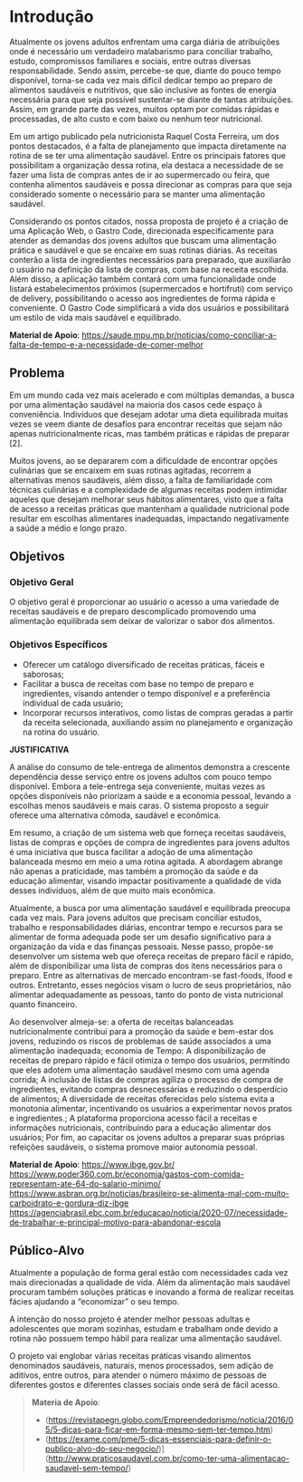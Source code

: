 # Introdução

Atualmente os jovens adultos enfrentam uma carga diária de atribuições onde é necessário um verdadeiro malabarismo para conciliar trabalho, estudo, compromissos familiares e sociais, entre outras diversas responsabilidade. Sendo assim, percebe-se que, diante do pouco tempo disponível, torna-se cada vez mais difícil dedicar tempo ao preparo de alimentos saudáveis e nutritivos, que são inclusive as fontes de energia necessária para que seja possível sustentar-se diante de tantas atribuições. Assim, em grande parte das vezes, muitos optam por comidas rápidas e processadas, de alto custo e com baixo ou nenhum teor nutricional.

Em um artigo publicado pela nutricionista Raquel Costa Ferreira, um dos pontos destacados, é a falta de planejamento que impacta diretamente na rotina de se ter uma alimentação saudável. Entre os principais fatores que possibilitam a organização dessa rotina, ela destaca a necessidade de se fazer uma lista de compras antes de ir ao supermercado ou feira, que contenha alimentos saudáveis e possa direcionar as compras para que seja considerado somente o necessário para se manter uma alimentação saudável.

Considerando os pontos citados, nossa proposta de projeto é a criação de uma Aplicação Web, o Gastro Code, direcionada especificamente para atender as demandas dos jovens adultos que buscam uma alimentação prática e saudável e que se encaixe em suas rotinas diárias. As receitas conterão a lista de ingredientes necessários para preparado, que auxiliarão o usuário na definição da lista de compras, com base na receita escolhida. Além disso, a aplicação também contará com uma funcionalidade onde listará estabelecimentos próximos (supermercados e hortifruti) com serviço de delivery, possibilitando o acesso aos ingredientes de forma rápida e conveniente. O Gastro Code simplificará a vida dos usuários e possibilitará um estilo de vida mais saudável e equilibrado. 


**Material de Apoio**:
https://saude.mpu.mp.br/noticias/como-conciliar-a-falta-de-tempo-e-a-necessidade-de-comer-melhor


## Problema

Em um mundo cada vez mais acelerado e com múltiplas demandas, a busca por uma alimentação saudável na maioria dos casos cede espaço à conveniência. Indivíduos que desejam adotar uma dieta equilibrada muitas vezes se veem diante de desafios para encontrar receitas que sejam não apenas nutricionalmente ricas, mas também práticas e rápidas de preparar [2].


Muitos jovens, ao se depararem com a dificuldade de encontrar opções culinárias que se encaixem em suas rotinas agitadas, recorrem a alternativas menos saudáveis, além disso, a falta de familiaridade com técnicas culinárias e a complexidade de algumas receitas podem intimidar aqueles que desejam melhorar seus hábitos alimentares, visto que a falta de acesso a receitas práticas que mantenham a qualidade nutricional pode resultar em escolhas alimentares inadequadas, impactando negativamente a saúde a médio e longo prazo.


## Objetivos

### Objetivo Geral

O objetivo geral é proporcionar ao usuário o acesso a uma variedade de receitas saudáveis e de preparo descomplicado promovendo uma alimentação equilibrada sem deixar de valorizar o sabor dos alimentos.

### Objetivos Específicos

* Oferecer um catálogo diversificado de receitas práticas, fáceis e saborosas;
* Facilitar a busca de receitas com base no tempo de preparo e ingredientes, visando antender o tempo disponível e a preferência individual de cada usuário;
* Incorporar recursos interativos, como listas de compras geradas a partir da receita selecionada, auxiliando assim no planejamento e organização na rotina do usuário.


**JUSTIFICATIVA**

A análise do consumo de tele-entrega de alimentos demonstra a crescente dependência desse serviço entre os jovens adultos com pouco tempo disponível. Embora a tele-entrega seja conveniente, muitas vezes as opções disponíveis não priorizam a saúde e a economia pessoal, levando a escolhas menos saudáveis e mais caras. O sistema proposto a seguir oferece uma alternativa cômoda, saudável e econômica.

Em resumo, a criação de um sistema web que forneça receitas saudáveis, listas de compras e opções de compra de ingredientes para jovens adultos é uma iniciativa que busca facilitar a adoção de uma alimentação balanceada mesmo em meio a uma rotina agitada. A abordagem abrange não apenas a praticidade, mas também a promoção da saúde e da educação alimentar, visando impactar positivamente a qualidade de vida desses indivíduos, além de que muito mais econômica.

Atualmente, a busca por uma alimentação saudável e equilibrada preocupa cada vez mais. Para jovens adultos que precisam conciliar estudos, trabalho e responsabilidades diárias, encontrar tempo e recursos para se alimentar de forma adequada pode ser um desafio significativo para a organização da vida e das finanças pessoais. Nesse passo, propõe-se desenvolver um sistema web que ofereça receitas de preparo fácil e rápido, além de disponibilizar uma lista de compras dos itens necessários para o preparo. Entre as alternativas de mercado encontram-se fast-foods, Ifood e outros. Entretanto, esses negócios visam o lucro de seus proprietários, não alimentar adequadamente as pessoas, tanto do ponto de vista nutricional quanto financeiro.

Ao desenvolver almeja-se: a oferta de receitas balanceadas nutricionalmente contribui para a promoção da saúde e bem-estar dos jovens, reduzindo os riscos de problemas de saúde associados a uma alimentação inadequada; economia de Tempo: A disponibilização de receitas de preparo rápido e fácil otimiza o tempo dos usuários, permitindo que eles adotem uma alimentação saudável mesmo com uma agenda corrida; A inclusão de listas de compras agiliza o processo de compra de ingredientes, evitando compras desnecessárias e reduzindo o desperdício de alimentos; A diversidade de receitas oferecidas pelo sistema evita a monotonia alimentar, incentivando os usuários a experimentar novos pratos e ingredientes.; A plataforma proporciona acesso fácil a receitas e informações nutricionais, contribuindo para a educação alimentar dos usuários; Por fim, ao capacitar os jovens adultos a preparar suas próprias refeições saudáveis, o sistema promove maior autonomia pessoal.



**Material de Apoio**:
https://www.ibge.gov.br/
https://www.poder360.com.br/economia/gastos-com-comida-representam-ate-64-do-salario-minimo/
https://www.asbran.org.br/noticias/brasileiro-se-alimenta-mal-com-muito-carboidrato-e-gordura-diz-ibge
https://agenciabrasil.ebc.com.br/educacao/noticia/2020-07/necessidade-de-trabalhar-e-principal-motivo-para-abandonar-escola

## Público-Alvo

Atualmente a população de forma geral estão com necessidades cada vez mais direcionadas a qualidade de vida. Além da alimentação mais saudável procuram também soluções práticas e inovando a forma de realizar receitas fácies ajudando a “economizar” o seu tempo. 

A intenção do nosso projeto é atender melhor pessoas adultas e adolescentes que moram sozinhas, estudam e trabalham onde devido a rotina não possuem tempo hábil para realizar uma alimentação saudável.

O projeto vai englobar várias receitas práticas visando alimentos denominados saudáveis, naturais, menos processados, sem adição de aditivos, entre outros, para atender o número máximo de pessoas de diferentes gostos e diferentes classes sociais onde será de fácil acesso.

> **Materia de Apoio**:
> -  (https://revistapegn.globo.com/Empreendedorismo/noticia/2016/05/5-dicas-para-ficar-em-forma-mesmo-sem-ter-tempo.htm)
> - (https://exame.com/pme/5-dicas-essenciais-para-definir-o-publico-alvo-do-seu-negocio/)](http://www.praticosaudavel.com.br/como-ter-uma-alimentacao-saudavel-sem-tempo/)

